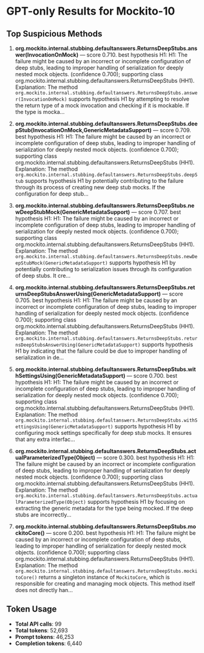 # GPT-only Results for Mockito-10

## Top Suspicious Methods

1. **org.mockito.internal.stubbing.defaultanswers.ReturnsDeepStubs.answer(InvocationOnMock)** — score 0.710. best hypothesis H1: H1: The failure might be caused by an incorrect or incomplete configuration of deep stubs, leading to improper handling of serialization for deeply nested mock objects. (confidence 0.700); supporting class org.mockito.internal.stubbing.defaultanswers.ReturnsDeepStubs (HH1).
    Explanation: The method `org.mockito.internal.stubbing.defaultanswers.ReturnsDeepStubs.answer(InvocationOnMock)` supports hypothesis H1 by attempting to resolve the return type of a mock invocation and checking if it is mockable. If the type is mocka...

2. **org.mockito.internal.stubbing.defaultanswers.ReturnsDeepStubs.deepStub(InvocationOnMock,GenericMetadataSupport)** — score 0.709. best hypothesis H1: H1: The failure might be caused by an incorrect or incomplete configuration of deep stubs, leading to improper handling of serialization for deeply nested mock objects. (confidence 0.700); supporting class org.mockito.internal.stubbing.defaultanswers.ReturnsDeepStubs (HH1).
    Explanation: The method `org.mockito.internal.stubbing.defaultanswers.ReturnsDeepStubs.deepStub` supports hypothesis H1 by potentially contributing to the failure through its process of creating new deep stub mocks. If the configuration for deep stub...

3. **org.mockito.internal.stubbing.defaultanswers.ReturnsDeepStubs.newDeepStubMock(GenericMetadataSupport)** — score 0.707. best hypothesis H1: H1: The failure might be caused by an incorrect or incomplete configuration of deep stubs, leading to improper handling of serialization for deeply nested mock objects. (confidence 0.700); supporting class org.mockito.internal.stubbing.defaultanswers.ReturnsDeepStubs (HH1).
    Explanation: The method `org.mockito.internal.stubbing.defaultanswers.ReturnsDeepStubs.newDeepStubMock(GenericMetadataSupport)` supports hypothesis H1 by potentially contributing to serialization issues through its configuration of deep stubs. It cre...

4. **org.mockito.internal.stubbing.defaultanswers.ReturnsDeepStubs.returnsDeepStubsAnswerUsing(GenericMetadataSupport)** — score 0.705. best hypothesis H1: H1: The failure might be caused by an incorrect or incomplete configuration of deep stubs, leading to improper handling of serialization for deeply nested mock objects. (confidence 0.700); supporting class org.mockito.internal.stubbing.defaultanswers.ReturnsDeepStubs (HH1).
    Explanation: The method `org.mockito.internal.stubbing.defaultanswers.ReturnsDeepStubs.returnsDeepStubsAnswerUsing(GenericMetadataSupport)` supports hypothesis H1 by indicating that the failure could be due to improper handling of serialization in de...

5. **org.mockito.internal.stubbing.defaultanswers.ReturnsDeepStubs.withSettingsUsing(GenericMetadataSupport)** — score 0.700. best hypothesis H1: H1: The failure might be caused by an incorrect or incomplete configuration of deep stubs, leading to improper handling of serialization for deeply nested mock objects. (confidence 0.700); supporting class org.mockito.internal.stubbing.defaultanswers.ReturnsDeepStubs (HH1).
    Explanation: The method `org.mockito.internal.stubbing.defaultanswers.ReturnsDeepStubs.withSettingsUsing(GenericMetadataSupport)` supports hypothesis H1 by configuring mock settings specifically for deep stub mocks. It ensures that any extra interfac...

6. **org.mockito.internal.stubbing.defaultanswers.ReturnsDeepStubs.actualParameterizedType(Object)** — score 0.300. best hypothesis H1: H1: The failure might be caused by an incorrect or incomplete configuration of deep stubs, leading to improper handling of serialization for deeply nested mock objects. (confidence 0.700); supporting class org.mockito.internal.stubbing.defaultanswers.ReturnsDeepStubs (HH1).
    Explanation: The method `org.mockito.internal.stubbing.defaultanswers.ReturnsDeepStubs.actualParameterizedType(Object)` supports hypothesis H1 by focusing on extracting the generic metadata for the type being mocked. If the deep stubs are incorrectly...

7. **org.mockito.internal.stubbing.defaultanswers.ReturnsDeepStubs.mockitoCore()** — score 0.200. best hypothesis H1: H1: The failure might be caused by an incorrect or incomplete configuration of deep stubs, leading to improper handling of serialization for deeply nested mock objects. (confidence 0.700); supporting class org.mockito.internal.stubbing.defaultanswers.ReturnsDeepStubs (HH1).
    Explanation: The method `org.mockito.internal.stubbing.defaultanswers.ReturnsDeepStubs.mockitoCore()` returns a singleton instance of `MockitoCore`, which is responsible for creating and managing mock objects. This method itself does not directly han...


## Token Usage

- **Total API calls**: 99
- **Total tokens**: 52,693
- **Prompt tokens**: 46,253
- **Completion tokens**: 6,440
